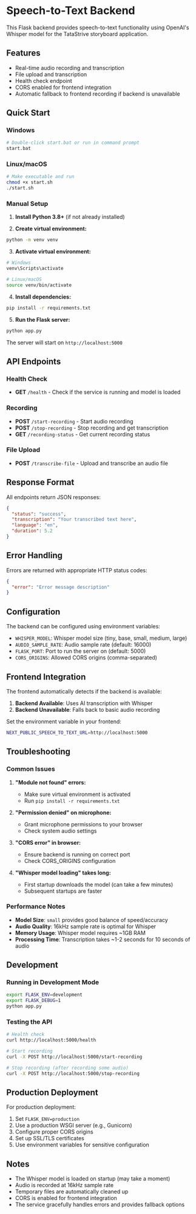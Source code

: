 # Speech-to-Text Backend

This Flask backend provides speech-to-text functionality using OpenAI's Whisper model for the TataStrive storyboard application.

## Features

- Real-time audio recording and transcription
- File upload and transcription
- Health check endpoint
- CORS enabled for frontend integration
- Automatic fallback to frontend recording if backend is unavailable

## Quick Start

### Windows
```bash
# Double-click start.bat or run in command prompt
start.bat
```

### Linux/macOS
```bash
# Make executable and run
chmod +x start.sh
./start.sh
```

### Manual Setup

1. **Install Python 3.8+** (if not already installed)

2. **Create virtual environment:**
```bash
python -m venv venv
```

3. **Activate virtual environment:**
```bash
# Windows
venv\Scripts\activate

# Linux/macOS
source venv/bin/activate
```

4. **Install dependencies:**
```bash
pip install -r requirements.txt
```

5. **Run the Flask server:**
```bash
python app.py
```

The server will start on `http://localhost:5000`

## API Endpoints

### Health Check
- **GET** `/health` - Check if the service is running and model is loaded

### Recording
- **POST** `/start-recording` - Start audio recording
- **POST** `/stop-recording` - Stop recording and get transcription
- **GET** `/recording-status` - Get current recording status

### File Upload
- **POST** `/transcribe-file` - Upload and transcribe an audio file

## Response Format

All endpoints return JSON responses:

```json
{
  "status": "success",
  "transcription": "Your transcribed text here",
  "language": "en",
  "duration": 5.2
}
```

## Error Handling

Errors are returned with appropriate HTTP status codes:

```json
{
  "error": "Error message description"
}
```

## Configuration

The backend can be configured using environment variables:

- `WHISPER_MODEL`: Whisper model size (tiny, base, small, medium, large)
- `AUDIO_SAMPLE_RATE`: Audio sample rate (default: 16000)
- `FLASK_PORT`: Port to run the server on (default: 5000)
- `CORS_ORIGINS`: Allowed CORS origins (comma-separated)

## Frontend Integration

The frontend automatically detects if the backend is available:

1. **Backend Available**: Uses AI transcription with Whisper
2. **Backend Unavailable**: Falls back to basic audio recording

Set the environment variable in your frontend:
```bash
NEXT_PUBLIC_SPEECH_TO_TEXT_URL=http://localhost:5000
```

## Troubleshooting

### Common Issues

1. **"Module not found" errors:**
   - Make sure virtual environment is activated
   - Run `pip install -r requirements.txt`

2. **"Permission denied" on microphone:**
   - Grant microphone permissions to your browser
   - Check system audio settings

3. **"CORS error" in browser:**
   - Ensure backend is running on correct port
   - Check CORS_ORIGINS configuration

4. **"Whisper model loading" takes long:**
   - First startup downloads the model (can take a few minutes)
   - Subsequent startups are faster

### Performance Notes

- **Model Size**: `small` provides good balance of speed/accuracy
- **Audio Quality**: 16kHz sample rate is optimal for Whisper
- **Memory Usage**: Whisper model requires ~1GB RAM
- **Processing Time**: Transcription takes ~1-2 seconds for 10 seconds of audio

## Development

### Running in Development Mode
```bash
export FLASK_ENV=development
export FLASK_DEBUG=1
python app.py
```

### Testing the API
```bash
# Health check
curl http://localhost:5000/health

# Start recording
curl -X POST http://localhost:5000/start-recording

# Stop recording (after recording some audio)
curl -X POST http://localhost:5000/stop-recording
```

## Production Deployment

For production deployment:

1. Set `FLASK_ENV=production`
2. Use a production WSGI server (e.g., Gunicorn)
3. Configure proper CORS origins
4. Set up SSL/TLS certificates
5. Use environment variables for sensitive configuration

## Notes

- The Whisper model is loaded on startup (may take a moment)
- Audio is recorded at 16kHz sample rate
- Temporary files are automatically cleaned up
- CORS is enabled for frontend integration
- The service gracefully handles errors and provides fallback options
